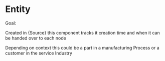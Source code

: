 # Entity
Goal: 

Created in {Source} this component tracks it creation time and when it can be handed over to each node

Depending on context this could be a part in a manufacturing Process or a customer in the service  Industry 